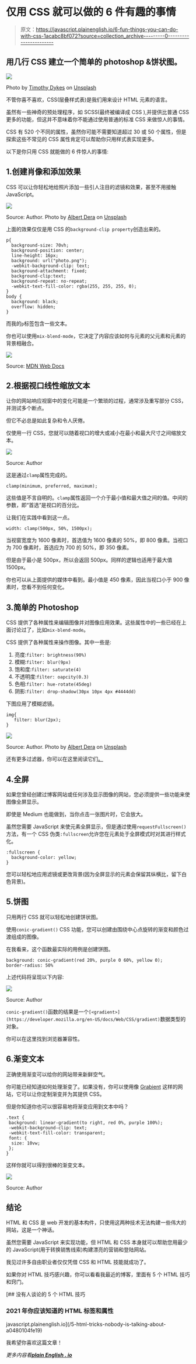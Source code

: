 # 仅用 CSS 就可以做的 6 件有趣的事情

> 原文：<https://javascript.plainenglish.io/6-fun-things-you-can-do-with-css-1acabc8bf072?source=collection_archive---------0----------------------->

## 用几行 CSS 建立一个简单的 photoshop &饼状图。

![](img/d64c8daf4c75006fc3fdd82b4b367565.png)

Photo by [Timothy Dykes](https://unsplash.com/@timothycdykes?utm_source=medium&utm_medium=referral) on [Unsplash](https://unsplash.com?utm_source=medium&utm_medium=referral)

不管你喜不喜欢，CSS(层叠样式表)是我们用来设计 HTML 元素的语言。

虽然有一些神奇的预处理程序，如 SCSS(最终被编译成 CSS ),并提供比普通 CSS 更多的功能，但这并不意味着你不能通过使用普通的标准 CSS 来做惊人的事情。

CSS 有 520 个不同的属性，虽然你可能不需要知道超过 30 或 50 个属性，但是探索这些不常见的 CSS 属性肯定可以帮助你只用样式表实现更多。

以下是你只用 CSS 就能做的 6 件惊人的事情:

## 1.创建肖像和添加效果

CSS 可以让你轻松地给照片添加一些引人注目的滤镜和效果，甚至不用接触 JavaScript。

![](img/2d51dd3cbef5b01b099ef5d4fa3dffdc.png)

Source: Author. Photo by [Albert Dera](https://unsplash.com/@albertdera?utm_source=unsplash&utm_medium=referral&utm_content=creditCopyText) on [Unsplash](https://unsplash.com/s/photos/portrait?utm_source=unsplash&utm_medium=referral&utm_content=creditCopyText)

上面的效果仅仅是用 CSS 的`background-clip property`创造出来的。

```
p{
  background-size: 70vh;
  background-position: center;
  line-height: 16px;
  background: url("photo.png");
  -webkit-background-clip: text;
  background-attachment: fixed;
  background-clip:text;
  background-repeat: no-repeat;
  -webkit-text-fill-color: rgba(255, 255, 255, 0);
}
body {
  background: black;
  overflow: hidden;
}
```

而我的`p`标签包含一些文本。

你也可以使用`mix-blend-mode`，它决定了内容应该如何与元素的父元素和元素的背景相融合。

![](img/cb6cb4429ed7174a74e2a3dad136108d.png)

Source: [MDN Web Docs](https://developer.mozilla.org/en-US/docs/Web/CSS/mix-blend-mode)

## 2.根据视口线性缩放文本

让你的网站响应视窗中的变化可能是一个繁琐的过程，通常涉及重写部分 CSS，并测试多个断点。

但它不必总是如此复杂和令人厌倦。

仅使用一行 CSS，您就可以随着视口的增大或减小在最小和最大尺寸之间缩放文本。

![](img/98549f1256b63f9aa2457eafb5db1c01.png)

Source: Author

这是通过`clamp`属性完成的。

```
clamp(minimum, preferred, maximum);
```

这些值是不言自明的。`clamp`属性返回一个介于最小值和最大值之间的值。中间的参数，即“首选”是视口的百分比。

让我们在实践中看到这一点。

```
width: clamp(500px, 50%, 1500px);
```

当视窗宽度为 1600 像素时，首选值为 1600 像素的 50%，即 800 像素。当视口为 700 像素时，首选应为 700 的 50%，即 350 像素。

但是由于最小是 500px，所以会返回 500px。同样的逻辑也适用于最大值 1500px。

你也可以从上面提供的媒体中看到。最小值是 450 像素，因此当视口小于 900 像素时，您看不到任何变化。

## 3.简单的 Photoshop

CSS 提供了各种属性来编辑图像并对图像应用效果。这些属性中的一些已经在上面讨论过了，比如`mix-blend-mode`。

CSS 提供了各种属性来操作图像。其中一些是:

1.  亮度:`filter: brightness(90%)`
2.  模糊:`filter: blur(9px)`
3.  饱和度:`filter: saturate(4)`
4.  不透明度:`filter: oapcity(0.3)`
5.  色相:`filter: hue-rotate(45deg)`
6.  阴影:`filter: drop-shadow(30px 10px 4px #4444dd)`

下图应用了模糊滤镜。

```
img{
   filter: blur(2px);
}
```

![](img/ff1ec5b943d6156647b3b06900b81554.png)

Source: Author. Photo by [Albert Dera](https://unsplash.com/@albertdera?utm_source=unsplash&utm_medium=referral&utm_content=creditCopyText) on [Unsplash](https://unsplash.com/s/photos/portrait?utm_source=unsplash&utm_medium=referral&utm_content=creditCopyText)

还有更多过滤器，你可以在这里阅读它们[。](https://developer.mozilla.org/en-US/docs/Web/CSS/filter-function)

## 4.全屏

如果您曾经创建过博客网站或任何涉及显示图像的网站，您必须提供一些功能来使图像全屏显示。

即使是 Medium 也能做到，当你点击一张图片时，它会放大。

虽然您需要 JavaScript 来使元素全屏显示，但是通过使用`requestFullscreen()`方法，有一个 CSS 伪类`:fullscreen`允许您在元素处于全屏模式时对其进行样式化。

```
:fullscreen {
  background-color: yellow;
}
```

您可以轻松地应用滤镜或更改背景(因为全屏显示的元素会保留其纵横比，留下白色背景)。

## 5.饼图

只用两行 CSS 就可以轻松地创建饼状图。

使用`conic-gradient()` CSS 功能，您可以创建由围绕中心点旋转的渐变和颜色过渡组成的图像。

在我看来，这个函数最实际的用例是创建饼图。

```
background: conic-gradient(red 20%, purple 0 60%, yellow 0);
border-radius: 50%
```

上述代码将呈现以下内容:

![](img/fc9ee8eae4203b4c0bd89caa0ac20265.png)

Source: Author

`conic-gradient()`函数的结果是一个`[<gradient>](https://developer.mozilla.org/en-US/docs/Web/CSS/gradient)`数据类型的对象。

你可以在这里找到浏览器兼容性。

## 6.渐变文本

正确使用渐变可以给你的网站带来新鲜空气。

你可能已经知道如何处理渐变了。如果没有，你可以使用像 [Grabient](https://www.grabient.com/) 这样的网站，它可以让你定制渐变并为其提供 CSS。

但是你知道你也可以很容易地将渐变应用到文本中吗？

```
.text {
 background: linear-gradient(to right, red 0%, purple 100%);
 -webkit-background-clip: text;
 -webkit-text-fill-color: transparent;
 font: {
  size: 10vw;
 };
}
```

这样你就可以得到很棒的渐变文本。

![](img/8b6342145ba3a6a45fa87b159229bc27.png)

Source: Author

## 结论

HTML 和 CSS 是 web 开发的基本构件，只使用这两种技术无法构建一些伟大的网站，这是一个神话。

虽然您需要 JavaScript 来实现功能，但 HTML 和 CSS 本身就可以帮助您用最少的 JavaScript(用于转换销售线索)构建漂亮的营销和登陆网站。

我见过许多自由职业者仅仅凭借 CSS 和 HTML 技能就成功了。

如果你对 HTML 技巧感兴趣，你可以看看我最近的博客，里面有 5 个 HTML 技巧和窍门。

[](/5-html-tricks-nobody-is-talking-about-a0480104fe19) [## 没有人谈论的 5 个 HTML 技巧

### 2021 年你应该知道的 HTML 标签和属性

javascript.plainenglish.io](/5-html-tricks-nobody-is-talking-about-a0480104fe19) 

我希望你喜欢这篇文章！

*更多内容看*[***plain English . io***](http://plainenglish.io)